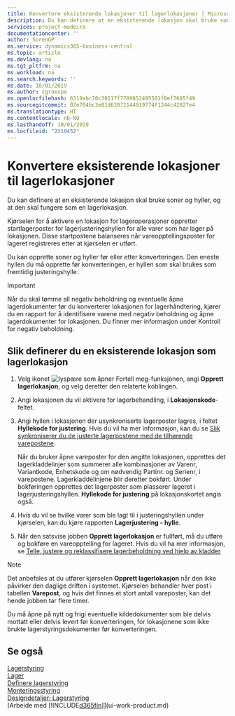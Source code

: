```yaml
---
title: Konvertere eksisterende lokasjoner til lagerlokasjoner | Microsoft-dokumentasjon
description: Du kan definere at en eksisterende lokasjon skal bruke soner og hyller, og at den skal fungere som en lagerlokasjon.
services: project-madeira
documentationcenter: ''
author: SorenGP
ms.service: dynamics365-business-central
ms.topic: article
ms.devlang: na
ms.tgt_pltfrm: na
ms.workload: na
ms.search.keywords: ''
ms.date: 10/01/2019
ms.author: sgroespe
ms.openlocfilehash: 6319abc70c30117f7789852495501f0ef7605f49
ms.sourcegitcommit: 02e704bc3e01d62072144919774f1244c42827e4
ms.translationtype: HT
ms.contentlocale: nb-NO
ms.lasthandoff: 10/01/2019
ms.locfileid: "2310452"
---
```

# <a name="convert-existing-locations-to-warehouse-locations"></a>Konvertere eksisterende lokasjoner til lagerlokasjoner
Du kan definere at en eksisterende lokasjon skal bruke soner og hyller, og at den skal fungere som en lagerlokasjon.  

Kjørselen for å aktivere en lokasjon for lageroperasjoner oppretter startlagerposter for lagerjusteringshyllen for alle varer som har lager på lokasjonen. Disse startpostene balanseres når vareopptellingsposter for lageret registreres etter at kjørselen er utført.  

Du kan opprette soner og hyller før eller etter konverteringen. Den eneste hyllen du må opprette før konverteringen, er hyllen som skal brukes som fremtidig justeringshylle.  

> [!IMPORTANT]  
>  Når du skal tømme all negativ beholdning og eventuelle åpne lagerdokumenter før du konverterer lokasjonen for lagerhåndtering, kjører du en rapport for å identifisere varene med negativ beholdning og åpne lagerdokumenter for lokasjonen. Du finner mer informasjon under Kontroll for negativ beholdning.  

## <a name="to-enable-an-existing-location-to-operate-as-a-warehouse-location"></a>Slik definerer du en eksisterende lokasjon som lagerlokasjon  
1.  Velg ikonet ![lyspære som åpner Fortell meg-funksjonen](media/ui-search/search_small.png "Fortell hva du vil gjøre"), angi **Opprett lagerlokasjon**, og velg deretter den relaterte koblingen.  
2.  Angi lokasjonen du vil aktivere for lagerbehandling, i **Lokasjonskode**-feltet.  
3.  Angi hyllen i lokasjonen der usynkroniserte lagerposter lagres, i feltet **Hyllekode for justering**. Hvis du vil ha mer informasjon, kan du se [Slik synkroniserer du de justerte lagerpostene med de tilhørende varepostene](inventory-how-count-adjust-reclassify.md#to-synchronize-the-adjusted-warehouse-entries-with-the-related-item-ledger-entries).  

    Når du bruker åpne vareposter for den angitte lokasjonen, opprettes det lagerkladdelinjer som summerer alle kombinasjoner av Varenr, Variantkode, Enhetskode og om nødvendig Partinr. og Serienr, i varepostene. Lagerkladdelinjene blir deretter bokført. Under bokføringen opprettes det lagerposter som plasserer lageret i lagerjusteringshyllen. **Hyllekode for justering** på lokasjonskortet angis også.  

4.  Hvis du vil se hvilke varer som ble lagt til i justeringshyllen under kjørselen, kan du kjøre rapporten **Lagerjustering - hylle**.  
5.  Når den satsvise jobben **Opprett lagerlokasjon** er fullført, må du utføre og bokføre en vareopptelling for lageret. Hvis du vil ha mer informasjon, se [Telle, justere og reklassifisere lagerbeholdning ved hjelp av kladder](inventory-how-count-adjust-reclassify.md)  

> [!NOTE]  
>  Det anbefales at du utfører kjørselen **Opprett lagerlokasjon** når den ikke påvirker den daglige driften i systemet. Kjørselen behandler hver post i tabellen **Varepost**, og hvis det finnes et stort antall vareposter, kan det hende jobben tar flere timer.  

 Du må åpne på nytt og frigi eventuelle kildedokumenter som ble delvis mottatt eller delvis levert før konverteringen, for lokasjonene som ikke brukte lagerstyringsdokumenter før konverteringen.  

## <a name="see-also"></a>Se også  
[Lagerstyring](warehouse-manage-warehouse.md)  
[Lager](inventory-manage-inventory.md)  
[Definere lagerstyring](warehouse-setup-warehouse.md)     
[Monteringsstyring](assembly-assemble-items.md)    
[Designdetaljer: Lagerstyring](design-details-warehouse-management.md)  
[Arbeide med [!INCLUDE[d365fin](includes/d365fin_md.md)]](ui-work-product.md)
